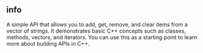 ## info
A simple API that allows you to add, get, remove, and clear items from a vector of strings. It demonstrates basic C++ concepts such as classes, methods, vectors, and iterators. You can use this as a starting point to learn more about building APIs in C++.
